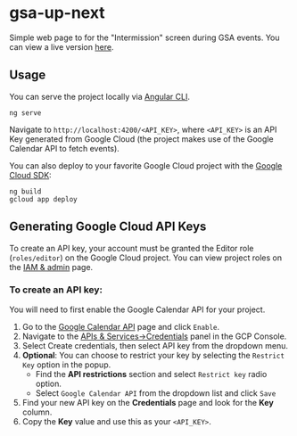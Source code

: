 # gsa-up-next
Simple web page to for the "Intermission" screen during GSA events. You can view a live version [here](https://analog-figure-224304.appspot.com/AIzaSyDWyz_0HbtIRkJmd02RLyozUXiwXnJrTAU).

## Usage
You can serve the project locally via [Angular CLI](https://cli.angular.io/).
```
ng serve
```
Navigate to `http://localhost:4200/<API_KEY>`, where `<API_KEY>` is an API Key generated from Google Cloud (the project makes use of the Google Calendar API to fetch events).

You can also deploy to your favorite Google Cloud project with the [Google Cloud SDK](https://cloud.google.com/sdk/):
```
ng build
gcloud app deploy
```

## Generating Google Cloud API Keys
To create an API key, your account must be granted the Editor role (`roles/editor`) on the Google Cloud project. You can view project roles on the [IAM & admin](https://console.cloud.google.com/iam-admin/iam) page.


### To create an API key:
You will need to first enable the Google Calendar API for your project.
1. Go to the [Google Calendar API](https://console.cloud.google.com/apis/library/calendar-json.googleapis.com) page and click `Enable`.
2. Navigate to the [APIs & Services→Credentials](https://console.cloud.google.com/apis/credentials) panel in the GCP Console.
3. Select Create credentials, then select API key from the dropdown menu.
4. **Optional**: You can choose to restrict your key by selecting the `Restrict Key` option in the popup.
    - Find the **API restrictions** section and select `Restrict key` radio option.
    -  Select `Google Calendar API` from the dropdown list and click `Save`
5. Find your new API key on the **Credentials** page and look for the **Key** column.
6. Copy the **Key** value and use this as your `<API_KEY>`.